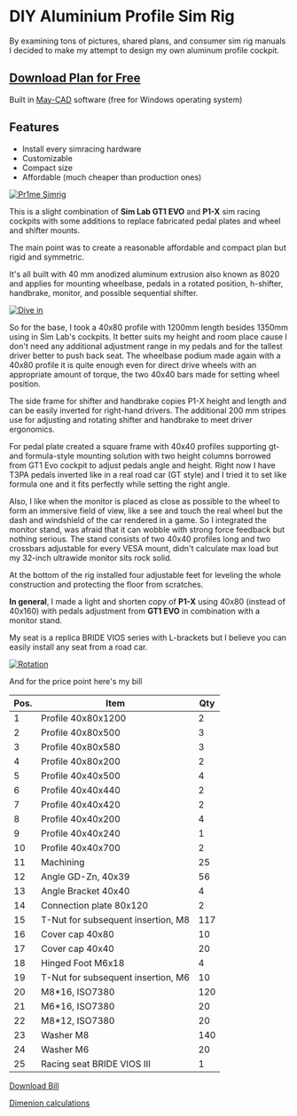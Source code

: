 # DIY Aluminium Profile Sim Rig

By examining tons of pictures, shared plans, and consumer sim rig manuals I decided to make my attempt to design my own aluminum profile cockpit.

## [Download Plan for Free](https://github.com/romapr1me/Sim-Rig-Cockpit/blob/main/pr1me_simrig_rotated_pedals.scene) 
Built in [May-CAD](https://www.google.com/search?q=May-CAD) software (free for Windows operating system)

## Features

- Install every simracing hardware
- Customizable
- Compact size
- Affordable (much cheaper than production ones)


[![Pr1me Simrig](https://github.com/romapr1me/Sim-Rig-Cockpit/blob/main/pr1me_simrig_rotated_pedals.png)](https://github.com/romapr1me/Sim-Rig-Cockpit/blob/main/pr1me_simrig_rotated_pedals.png)

This is a slight combination of **Sim Lab GT1 EVO** and **P1-X** sim racing cockpits with some additions to replace fabricated pedal plates and wheel and shifter mounts.

The main point was to create a reasonable affordable and compact plan but rigid and symmetric.

It's all built with 40 mm anodized aluminum extrusion also known as 8020 and applies for mounting wheelbase, pedals in a rotated position, h-shifter, handbrake, monitor, and possible sequential shifter.

[![Dive in](https://github.com/romapr1me/Sim-Rig-Cockpit/blob/main/rig1.gif)](https://github.com/romapr1me/Sim-Rig-Cockpit/blob/main/rig1.gif)

So for the base, I took a 40x80 profile with 1200mm length besides 1350mm using in Sim Lab's cockpits. It better suits my height and room place cause I don't need any additional adjustment range in my pedals and for the tallest driver better to push back seat. The wheelbase podium made again with a 40x80 profile it is quite enough even for direct drive wheels with an appropriate amount of torque, the two 40x40 bars made for setting wheel position.

The side frame for shifter and handbrake copies P1-X height and length and can be easily inverted for right-hand drivers. The additional 200 mm stripes use for adjusting and rotating shifter and handbrake to meet driver ergonomics.

For pedal plate created a square frame with 40x40 profiles supporting gt- and formula-style mounting solution with two height columns borrowed from GT1 Evo cockpit to adjust pedals angle and height. Right now I have T3PA pedals inverted like in a real road car (GT style) and I tried it to set like formula one and it fits perfectly while setting the right angle. 

Also, I like when the monitor is placed as close as possible to the wheel to form an immersive field of view, like a see and touch the real wheel but the dash and windshield of the car rendered in a game. So I integrated the monitor stand, was afraid that it can wobble with strong force feedback but nothing serious. The stand consists of two 40x40 profiles long and two crossbars adjustable for every VESA mount, didn't calculate max load but my 32-inch ultrawide monitor sits rock solid.

At the bottom of the rig installed four adjustable feet for leveling the whole construction and protecting the floor from scratches.

**In general**, I made a light and shorten copy of **P1-X** using 40x80 (instead of 40x160) with pedals adjustment from **GT1 EVO** in combination with a monitor stand.

My seat is a replica BRIDE VIOS series with L-brackets but I believe you can easily install any seat from a road car.


[![Rotation](https://github.com/romapr1me/Sim-Rig-Cockpit/blob/main/rig2.gif)](https://github.com/romapr1me/Sim-Rig-Cockpit/blob/main/rig2.gif)

And for the price point here's my bill

| Pos. | Item | Qty |
| ------ | ------ | ------ |
| 1 | Profile 40х80х1200 | 2 |
| 2 | Profile 40х80х500 | 3 |
| 3 | Profile 40х80х580 | 3 |
| 4 | Profile 40х80х200 | 2 |
| 5 | Profile 40х40х500 | 4 |
| 6 | Profile 40х40х440 | 2 |
| 7 | Profile 40х40х420 | 2 |
| 8 | Profile 40х40х200 | 4 |
| 9 | Profile 40х40х240 | 1 |
| 10 | Profile 40х40х700 | 2 |
| 11 | Machining | 25 |
| 12 | Angle GD-Zn, 40x39 | 56 |
| 13 | Angle Bracket 40x40 | 4 |
| 14 | Connection plate 80х120 | 2 |
| 15 | T-Nut for subsequent insertion, M8 | 117 |
| 16 | Cover cap 40х80 | 10 |
| 17 | Cover cap 40х40 | 20 |
| 18 | Hinged Foot M6x18 | 4 |
| 19 | T-Nut for subsequent insertion, М6 | 10 |
| 20 | M8*16, ISO7380 | 120 |
| 21 | M6*16, ISO7380 | 20 |
| 22 | M8*12, ISO7380 | 20 |
| 23 | Washer M8 | 140 |
| 24 | Washer M6 | 20 |
| 25 | Racing seat BRIDE VIOS III | 1 |

[Download Bill](https://github.com/romapr1me/Sim-Rig-Cockpit/blob/main/budget.pdf)

[Dimenion calculations](https://github.com/romapr1me/Sim-Rig-Cockpit/blob/main/dimensions.pdf)

